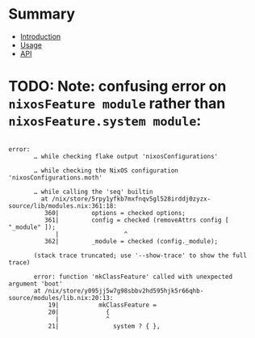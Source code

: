 # Summary

- [Introduction](../../README.md)
- [Usage](./00_usage.md)
- [API](./10_api.md)



# TODO: Note: confusing error on `nixosFeature module` rather than `nixosFeature.system module`:

```

error:
       … while checking flake output 'nixosConfigurations'

       … while checking the NixOS configuration 'nixosConfigurations.moth'

       … while calling the 'seq' builtin
         at /nix/store/5rpy1yfkb7mxfnqv5gl528irddj0zyzx-source/lib/modules.nix:361:18:
          360|         options = checked options;
          361|         config = checked (removeAttrs config [ "_module" ]);
             |                  ^
          362|         _module = checked (config._module);

       (stack trace truncated; use '--show-trace' to show the full trace)

       error: function 'mkClassFeature' called with unexpected argument 'boot'
       at /nix/store/y095jj5w7g98sbbv2hd595hjk5r66qhb-source/modules/lib.nix:20:13:
           19|           mkClassFeature =
           20|             {
             |             ^
           21|               system ? { },
```
